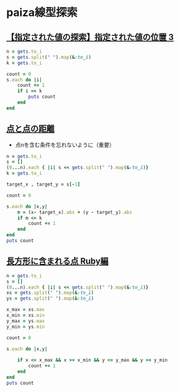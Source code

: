 # paiza線型探索


## [【指定された値の探索】指定された値の位置 3](https://paiza.jp/works/mondai/sequence_search_problems/ruby/sequence_search_problems_search_value_boss/result?token=4373caf49057f9867a0ec4af6d7cc12f)

```ruby
n = gets.to_i
s = gets.split(" ").map(&:to_i)
k = gets.to_i

count = 0
s.each do |i|
    count += 1
    if i == k
        puts count
    end
end
```

## [点と点の距離](https://paiza.jp/works/mondai/sequence_search_problems/sequence_search_problems_search_condition_step4)

- 点nを含む条件を忘れないように（重要）

```ruby
n = gets.to_i
s = []
(0...n).each { |i| s << gets.split(" ").map(&:to_i)}
k = gets.to_i

target_x , target_y = s[-1]

count = 0

s.each do |x,y|
    m = (x- target_x).abs + (y - target_y).abs
    if m <= k
        count += 1
    end
end
puts count
```

## [長方形に含まれる点 Ruby編](https://paiza.jp/works/mondai/sequence_search_problems/sequence_search_problems_search_condition_step5)

```ruby
n = gets.to_i
s = []
(0...n).each { |i| s << gets.split(" ").map(&:to_i)}
xs = gets.split(" ").map(&:to_i)
ys = gets.split(" ").map(&:to_i)

x_max = xs.max
x_min = xs.min
y_max = ys.max
y_min = ys.min

count = 0

s.each do |x,y|
    
    if x <= x_max && x >= x_min && y <= y_max && y >= y_min
        count += 1
    end
end
puts count
```

